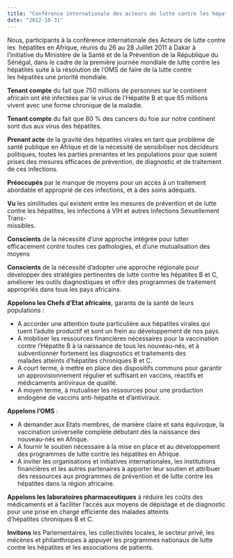 ```yaml
---
title: "Conférence internationale des acteurs de lutte contre les hépatites en Afrique francophone - Appel de Dakar"
date: "2012-10-31"
---
```


Nous, participants à la conférence internationale des Acteurs de lutte contre les  hépatites en Afrique, réunis du 26 au 28 Juillet 2011 à Dakar à l’initiative du Ministère de la Santé et de la Prévention de la République du Sénégal, dans le cadre de la première journée mondiale de lutte contre les hépatites suite à la résolution de l’OMS de faire de la lutte contre les hépatites une priorité mondiale.

**Tenant compte** du fait que 750 millions de personnes sur le continent africain ont été infectées par le virus de l’Hépatite B et que 65 millions vivent avec une forme chronique de la maladie.

**Tenant compte** du fait que 80 % des cancers du foie sur notre continent sont dus aux virus des hépatites.

**Prenant acte** de la gravité des hépatites virales en tant que problème de santé publique en Afrique et de la nécessité de sensibiliser nos décideurs politiques, toutes les parties prenantes et les populations pour que soient prises des mesures efficaces de prévention, de diagnostic et de traitement de ces infections.

**Préoccupés** par le manque de moyens pour un accès à un traitement abordable et approprié de ces infections, et à des soins adéquats.

**Vu** les similitudes qui existent entre les mesures de prévention et de lutte contre les hépatites, les infections à VIH et autres Infections Sexuellement Trans-  
missibles.

**Conscients** de la nécessité d’une approche intégrée pour lutter efficacement contre toutes ces pathologies, et d’une mutualisation des moyens

**Conscients** de la nécessité d’adopter une approche régionale pour développer des stratégies pertinentes de lutte contre les hépatites B et C, améliorer les outils diagnostiques et offrir des programmes de traitement appropriés dans tous les pays africains.

**Appelons les Chefs d’Etat africains**, garants de la santé de leurs populations :

*   A accorder une attention toute particulière aux hépatites virales qui tuent l’adulte productif et sont un frein au développement de nos pays.
*   A mobiliser les ressources financières nécessaires pour la vaccination contre l’Hépatite B à la naissance de tous les nouveau-nés, et à subventionner fortement les diagnostics et traitements des malades atteints d’hépatites chroniques B et C.
*   A court terme, à mettre en place des dispositifs communs pour garantir un approvisionnement régulier et suffisant en vaccins, réactifs et médicaments antiviraux de qualité.
*   A moyen terme, à mutualiser les ressources pour une production endogène de vaccins anti-hépatite et d’antiviraux.

**Appelons l’OMS** :

*   A demander aux Etats membres, de manière claire et sans équivoque, la vaccination universelle complète débutant dès la naissance des nouveau-nés en Afrique.
*   A fournir le soutien nécessaire à la mise en place et au développement des programmes de lutte contre les hépatites en Afrique.
*   A inviter les organisations et initiatives internationales, les institutions financières et les autres partenaires à apporter leur soutien et attribuer des ressources aux programmes de prévention et de lutte contre les hépatites dans la région africaine.

**Appelons les laboratoires pharmaceutiques** à réduire les coûts des médicaments et à faciliter l’accès aux moyens de dépistage et de diagnostic pour une prise en charge efficiente des malades atteints d’hépatites chroniques B et C.

**Invitons** les Parlementaires, les collectivités locales, le secteur privé, les mécènes et philanthropes à appuyer les programmes nationaux de lutte contre les hépatites et les associations de patients.